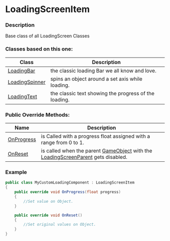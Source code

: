 # LoadingScreenItem

### Description

Base class of all LoadingScreen Classes

### Classes based on this one:

Class | Description
----- | -----------
[LoadingBar](APIs\LoadingScreenComponents\Classes\LoadingBar.md) | the classic loading Bar we all know and love.
[LoadingSpinner](APIs\LoadingScreenComponents\Classes\LoadingSpinner.md) | spins an object around a set axis while loading.
[LoadingText](APIs\LoadingScreenComponents\Classes\LoadingText.md) | the classic text showing the progress of the loading.

### Public Override Methods:

Name | Description
---- | -----------
[OnProgress](APIs\LoadingScreenComponents\Classes\LoadingScreenItem.md?id=example) | is Called with a progress float assigned with a range from 0 to 1.
[OnReset](APIs\LoadingScreenComponents\Classes\LoadingScreenItem.md?id=example) | is called when the parent [GameObject](https://docs.unity3d.com/500/Documentation/ScriptReference/GameObject.html) with the [LoadingScreenParent](APIs\LoadingScreenComponents\Classes\LoadingScreenParent.md) gets disabled.

### Example

```csharp
public class MyCustomLoadingComponent : LoadingScreenItem
{
    public override void OnProgress(float progress)
    {
        //Set value on Object.
    }

    public override void OnReset()
    {
        //Set original values on Object.
    }
}
```
